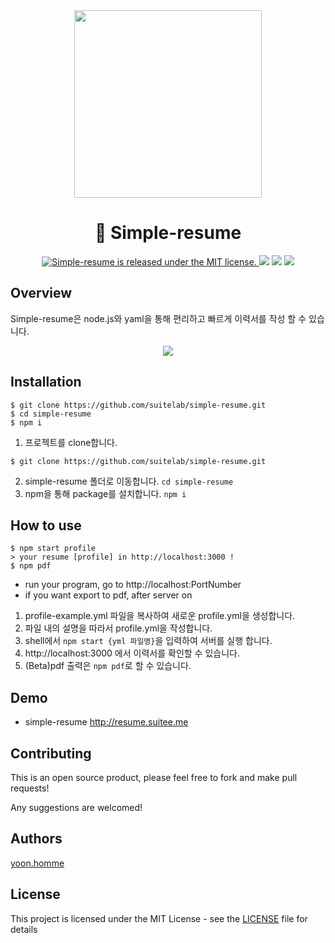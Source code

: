 <div align="middle">
    <img src="https://github.com/suitelab/simple-resume/raw/master/public/static/resume.png" height="300px">
</div>

<h1 align="center">🐤️ Simple-resume</h1>

<p align="center">
  	<a href="https://github.com/suitelab/simple-resume/LICENSE">
    	<img src="https://img.shields.io/badge/license-MIT-blue.svg" alt="Simple-resume is released under the MIT license." />
  	</a>
	<a href="https://github.com/suitelab/simple-resume"> <img src="https://badges.frapsoft.com/os/v1/open-source.svg?v=102"></a>
	<a href="https://github.com/suitelab/simple-resume"><img src="https://img.shields.io/badge/PRs-welcome-brightgreen.svg"></a>
	<a href="https://github.com/suitelab/simple-resume"><img src="https://img.shields.io/badge/release-v0.0.1-brightgreen.svg"></a>
</p>

## Overview
Simple-resume은 node.js와 yaml을 통해 편리하고 빠르게 이력서를 작성 할 수 있습니다.
<div align="middle">
    <img src="https://github.com/suitelab/simple-resume/raw/master/public/static/profile-yaml.png">
</div>

## Installation

```shell
$ git clone https://github.com/suitelab/simple-resume.git
$ cd simple-resume
$ npm i
```

1. 프로젝트를 clone합니다. 
```shell
$ git clone https://github.com/suitelab/simple-resume.git
```
2. simple-resume 폴더로 이동합니다. `cd simple-resume`
3. npm을 통해 package를 설치합니다. `npm i`

## How to use

```shell
$ npm start profile
> your resume [profile] in http://localhost:3000 !
$ npm pdf
```
- run your program, go to http://localhost:PortNumber
- if you want export to pdf, after server on

1. profile-example.yml 파일을 복사하여 새로운 profile.yml을 생성합니다.
2. 파일 내의 설명을 따라서 profile.yml을 작성합니다.
3. shell에서 `npm start {yml 파일명}`을 입력하여 서버를 실행 합니다.
4. http://localhost:3000 에서 이력서를 확인할 수 있습니다.
5. (Beta)pdf 출력은 `npm pdf`로 할 수 있습니다.

## Demo
* simple-resume
<http://resume.suitee.me>


## Contributing

This is an open source product, please feel free to fork and make pull requests!

Any suggestions are welcomed!

## Authors

[yoon.homme](https://github.com/suitelab)

## License

This project is licensed under the MIT License - see the [LICENSE](LICENSE) file for details